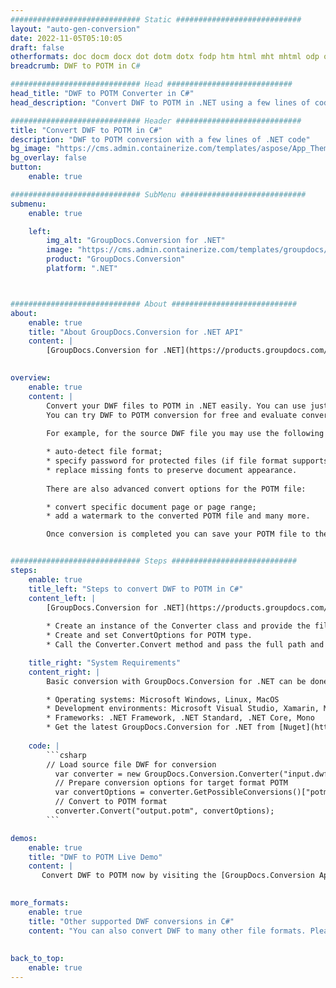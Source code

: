 ```yaml
---
############################# Static ############################
layout: "auto-gen-conversion"
date: 2022-11-05T05:10:05
draft: false
otherformats: doc docm docx dot dotm dotx fodp htm html mht mhtml odp odt otp pot potm potx pps ppsm ppsx ppt pptm pptx rtf
breadcrumb: DWF to POTM in C#

############################# Head ############################
head_title: "DWF to POTM Converter in C#"
head_description: "Convert DWF to POTM in .NET using a few lines of code. Use the GroupDocs Document Conversion API to convert over 160 file formats."

############################# Header ############################
title: "Convert DWF to POTM in C#"
description: "DWF to POTM conversion with a few lines of .NET code"
bg_image: "https://cms.admin.containerize.com/templates/aspose/App_Themes/V3/images/bg/header1.png"
bg_overlay: false
button:
    enable: true

############################# SubMenu ############################
submenu:
    enable: true

    left:
        img_alt: "GroupDocs.Conversion for .NET"
        image: "https://cms.admin.containerize.com/templates/groupdocs/images/product-logos/90x90-noborder/groupdocs-conversion-net.png"
        product: "GroupDocs.Conversion"
        platform: ".NET"



############################# About ############################
about:
    enable: true
    title: "About GroupDocs.Conversion for .NET API"
    content: |
        [GroupDocs.Conversion for .NET](https://products.groupdocs.com/conversion/net/) can be used to convert Microsoft Word, Excel, PowerPoint, PDF, Visio and other formats. GroupDocs.Conversion is a standalone API that is suitable for back-end and internal systems where high performance is required. It does not depend on any software such as Microsoft or Open Office.
    

overview:
    enable: true
    content: |
        Convert your DWF files to POTM in .NET easily. You can use just a couple of C# code lines in any platform of your choice like - Windows, Linux, macOS.
        You can try DWF to POTM conversion for free and evaluate conversion results quality.  Along with simple file conversion scenarios you can try more advanced options for loading source DWF file and for saving output POTM result. 
        
        For example, for the source DWF file you may use the following load options:

        * auto-detect file format;
        * specify password for protected files (if file format supports it);
        * replace missing fonts to preserve document appearance.
        
        There are also advanced convert options for the POTM file:

        * convert specific document page or page range;
        * add a watermark to the converted POTM file and many more.

        Once conversion is completed you can save your POTM file to the local file path or any third-party storage like FTP, Amazon S3, Google Drive, Dropbox etc. Please note - to convert DWF to POTM there is no need for any additional software installed - like MS Office, Open Office, Adobe Acrobat Reader etc.


############################# Steps ############################
steps:
    enable: true
    title_left: "Steps to convert DWF to POTM in C#"
    content_left: |
        [GroupDocs.Conversion for .NET](https://products.groupdocs.com/conversion/net/) makes it easy for developers to convert a DWF file to POTM with a few lines of code.
        
        * Create an instance of the Converter class and provide the file DWF with the full path
        * Create and set ConvertOptions for POTM type.
        * Call the Converter.Convert method and pass the full path and format (POTM) as a parameter

    title_right: "System Requirements"
    content_right: |
        Basic conversion with GroupDocs.Conversion for .NET can be done in just a few simple steps. Our APIs are supported on all major platforms and operating systems. Before executing the code below, make sure you have the following prerequisites installed on your system.

        * Operating systems: Microsoft Windows, Linux, MacOS
        * Development environments: Microsoft Visual Studio, Xamarin, MonoDevelop
        * Frameworks: .NET Framework, .NET Standard, .NET Core, Mono
        * Get the latest GroupDocs.Conversion for .NET from [Nuget](https://www.nuget.org/packages/groupdocs.conversion)
         
    code: |
        ```csharp    
        // Load source file DWF for conversion
          var converter = new GroupDocs.Conversion.Converter("input.dwf");
          // Prepare conversion options for target format POTM
          var convertOptions = converter.GetPossibleConversions()["potm"].ConvertOptions;
          // Convert to POTM format
          converter.Convert("output.potm", convertOptions);
        ```

demos:
    enable: true
    title: "DWF to POTM Live Demo"
    content: |
       Convert DWF to POTM now by visiting the [GroupDocs.Conversion App](https://products.groupdocs.app/conversion/family) website. Online demo has the following advantages
          

more_formats:
    enable: true
    title: "Other supported DWF conversions in C#"
    content: "You can also convert DWF to many other file formats. Please see the list below."
       
       
back_to_top:
    enable: true
---
```

